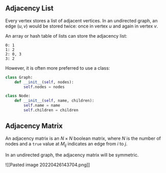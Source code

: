 ## Adjacency List
Every vertex stores a list of adjacent vertices. In an undirected graph, an edge $(u, v)$ would be stored twice: once in vertex $u$ and again in vertex $v$.

An array or hash table of lists can store the adjacency list:
```
0: 1
1: 2
2: 0, 3
3: 2
```

However, it is often more preferred to use a class:
```python
class Graph:
    def __init__(self, nodes):
        self.nodes = nodes

class Node:
    def __init__(self, name, children):
        self.name = name
        self.children = children
```

## Adjacency Matrix
An adjacency matrix is an $N\times N$ boolean matrix, where $N$ is the number of nodes and a `true` value at $M_{ij}$ indicates an edge from $i$ to $j$. 

In an undirected graph, the adjacency matrix will be symmetric.

![[Pasted image 20220426143704.png]]
